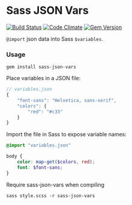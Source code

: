 # Sass JSON Vars

[![Build Status](https://travis-ci.org/vigetlabs/sass-json-vars.png?branch=master)](https://travis-ci.org/vigetlabs/sass-json-vars) [![Code Climate](https://codeclimate.com/github/vigetlabs/sass-json-vars.png)](https://codeclimate.com/github/vigetlabs/sass-json-vars) [![Gem Version](https://badge.fury.io/rb/sass-json-vars.png)](http://badge.fury.io/rb/sass-json-vars)

`@import` json data into Sass `$variables`.

### Usage

```shell
gem install sass-json-vars
```

Place variables in a JSON file:

```javascript
// variables.json
{
    "font-sans": "Helvetica, sans-serif",
    "colors": {
        "red": "#c33"
    }
}
```

Import the file in Sass to expose variable names:

```scss
@import "variables.json"

body {
    color: map-get($colors, red);
    font: $font-sans;
}
```

Require sass-json-vars when compiling

```shell
sass style.scss -r sass-json-vars
```

